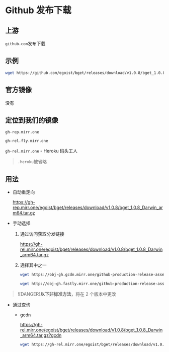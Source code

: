 # Github 发布下载

## 上游

`github.com`发布下载

## 示例

```sh
wget https://github.com/egoist/bget/releases/download/v1.0.8/bget_1.0.8_Darwin_arm64.tar.gz
```

## 官方镜像

没有

## 定位到我们的镜像

`gh-rep.mirr.one`

`gh-rel.fly.mirr.one`

`gh-rel.mirr.one` - Heroku 码头工人

> `.heroku`被省略

## 用法

- 自动重定向

  https://gh-rep.mirr.one/egoist/bget/releases/download/v1.0.8/bget_1.0.8_Darwin_arm64.tar.gz

- 手动选择

  1. 通过访问获取分发链接

     https://gh-rel.mirr.one/egoist/bget/releases/download/v1.0.8/bget_1.0.8_Darwin_arm64.tar.gz

  2. 选择其中之一

     ```sh
     wget https://obj-gh.gcdn.mirr.one/github-production-release-asset-2e65be/420312993/8f3dd36c-a169-42fb-aad3-9e742cd63b4f?X-Amz-Algorithm=AWS4-HMAC-SHA256&X-Amz-Credential=AKIAIWNJYAX4CSVEH53A%2F20220206%2Fus-east-1%2Fs3%2Faws4_request&X-Amz-Date=20220206T192018Z&X-Amz-Expires=300&X-Amz-Signature=090b238b88a97163f597cd60e8ce994d52bf6277e24392a7256a290034dc9262&X-Amz-SignedHeaders=host&actor_id=0&key_id=0&repo_id=420312993&response-content-disposition=attachment%3B%20filename%3Dbget_1.0.8_Darwin_arm64.tar.gz&response-content-type=application%2Foctet-stream

     wget http://obj-gh.fastly.mirr.one/github-production-release-asset-2e65be/420312993/8f3dd36c-a169-42fb-aad3-9e742cd63b4f?X-Amz-Algorithm=AWS4-HMAC-SHA256&X-Amz-Credential=AKIAIWNJYAX4CSVEH53A%2F20220206%2Fus-east-1%2Fs3%2Faws4_request&X-Amz-Date=20220206T192018Z&X-Amz-Expires=300&X-Amz-Signature=090b238b88a97163f597cd60e8ce994d52bf6277e24392a7256a290034dc9262&X-Amz-SignedHeaders=host&actor_id=0&key_id=0&repo_id=420312993&response-content-disposition=attachment%3B%20filename%3Dbget_1.0.8_Darwin_arm64.tar.gz&response-content-type=application%2Foctet-stream
     ```

> ![DANGER]**以下非标准方法**，将在 2 个版本中更改

- 通过查询

  - gcdn

    https://gh-rel.mirr.one/egoist/bget/releases/download/v1.0.8/bget_1.0.8_Darwin_arm64.tar.gz?gcdn

    ```sh
    wget https://gh-rel.mirr.one/egoist/bget/releases/download/v1.0.8/bget_1.0.8_Darwin_arm64.tar.gz?gcdn
    ```
